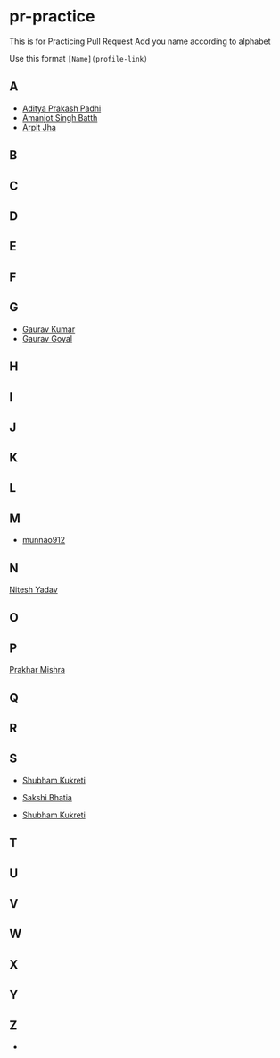 # pr-practice
This is for Practicing Pull Request 
Add you name according to alphabet

Use this format 
`[Name](profile-link)`

## A
- [Aditya Prakash Padhi](https://github.com/watashi-wa-aditya)
- [Amanjot Singh Batth](https://github.com/ajbatth)
- [Arpit Jha](https://github.com/Arpit-Jha)

## B

## C

## D

## E

## F

## G

- [Gaurav Kumar](https://github.com/itsKiranay)
- [Gaurav Goyal](https://github.com/GauravGoyal-123)


## H

## I

## J

## K

## L

## M
- [munnao912](https://github.com/munna0912)
## N
[Nitesh Yadav](https://github.com/Nitesh2905)

## O

## P
[Prakhar Mishra](https://github.com/prakhar3062)

## Q

## R

## S
- [Shubham Kukreti](https://github.com/KukretiShubham)

- [Sakshi Bhatia](https://github.com/sakshi79)

- [Shubham Kukreti](https://github.com/KukretiShubham)


## T

## U

## V

## W

## X

## Y

## Z
-
